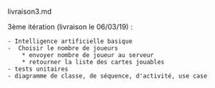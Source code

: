 livraison3.md

3ème itération (livraison le 06/03/19) : 
    
    - Intelligence artificielle basique
    -  Choisir le nombre de joueurs
        * envoyer nombre de joueur au serveur
        * retourner la liste des cartes jouables
    - tests unitaires
    - diagramme de classe, de séquence, d'activité, use case